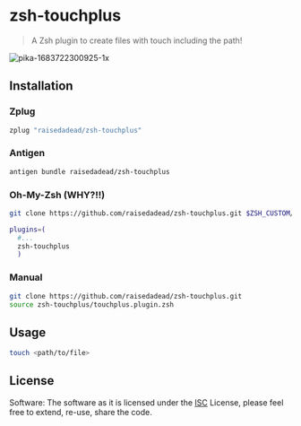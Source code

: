 # zsh-touchplus

> A Zsh plugin to create files with touch including the path!

![pika-1683722300925-1x](https://github.com/raisedadead/zsh-touchplus/assets/1884376/77e2afa7-551e-43d6-9645-e4a7bb0e61f3)

## Installation

### Zplug

```zsh
zplug "raisedadead/zsh-touchplus"
```

### Antigen

```zsh
antigen bundle raisedadead/zsh-touchplus
```

### Oh-My-Zsh (WHY?!!)

```zsh
git clone https://github.com/raisedadead/zsh-touchplus.git $ZSH_CUSTOM/plugins/zsh-touchplus
```

```zsh
plugins=(
  #...
  zsh-touchplus
  )
```

### Manual

```zsh
git clone https://github.com/raisedadead/zsh-touchplus.git
source zsh-touchplus/touchplus.plugin.zsh
```

## Usage

```zsh
touch <path/to/file>
```

## License

Software: The software as it is licensed under the [ISC](LICENSE) License,
please feel free to extend, re-use, share the code.
